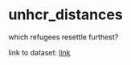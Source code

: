# unhcr_distances
which refugees resettle furthest?

link to dataset: [link](http://popstats.unhcr.org/en/resettlement)
